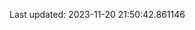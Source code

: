 <!--START_SECTION:last-updated-->
Last updated: 2023-11-20 21:50:42.861146
<!--END_SECTION:last-updated-->